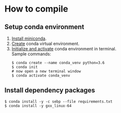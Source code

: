 # How to compile

## Setup conda environment
1. [Install miniconda](https://docs.anaconda.com/anaconda/install/).
2. [Create](https://docs.conda.io/projects/conda/en/latest/user-guide/tasks/manage-environments.html#creating-an-environment-with-commands) conda virtual environment.
3. [Initialize and activate](https://docs.conda.io/projects/conda/en/latest/user-guide/tasks/manage-environments.html#activating-an-environment) conda environment in terminal.  
    Sample commands:
    ```
    $ conda create --name conda_venv python=3.6
    $ conda init
    # now open a new terminal window
    $ conda activate conda_venv
    ```

## Install dependency packages
```
$ conda install -y -c sebp --file requirements.txt
$ conda install -y gxx_linux-64
```
